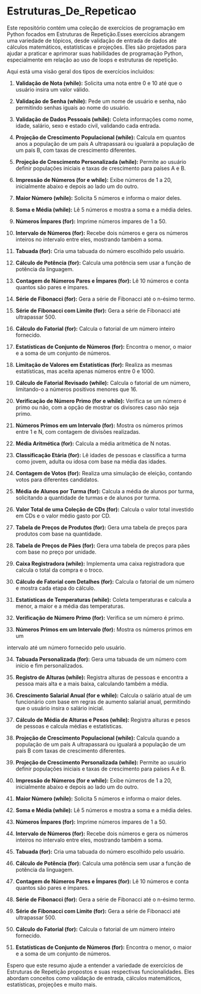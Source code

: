 # Estruturas_De_Repeticao
Este repositório contém uma coleção de exercícios de programação em Python focados em Estruturas de Repetição.Esses exercícios abrangem uma variedade de tópicos, desde validação de entrada de dados até cálculos matemáticos, estatísticas e projeções. Eles são projetados para ajudar a praticar e aprimorar suas habilidades de programação Python, especialmente em relação ao uso de loops e estruturas de repetição.

Aqui está uma visão geral dos tipos de exercícios incluídos:

1. **Validação de Nota (while):** Solicita uma nota entre 0 e 10 até que o usuário insira um valor válido.

2. **Validação de Senha (while):** Pede um nome de usuário e senha, não permitindo senhas iguais ao nome do usuário.

3. **Validação de Dados Pessoais (while):** Coleta informações como nome, idade, salário, sexo e estado civil, validando cada entrada.

4. **Projeção de Crescimento Populacional (while):** Calcula em quantos anos a população de um país A ultrapassará ou igualará a população de um país B, com taxas de crescimento diferentes.

5. **Projeção de Crescimento Personalizada (while):** Permite ao usuário definir populações iniciais e taxas de crescimento para países A e B.

6. **Impressão de Números (for e while):** Exibe números de 1 a 20, inicialmente abaixo e depois ao lado um do outro.

7. **Maior Número (while):** Solicita 5 números e informa o maior deles.

8. **Soma e Média (while):** Lê 5 números e mostra a soma e a média deles.

9. **Números Ímpares (for):** Imprime números ímpares de 1 a 50.

10. **Intervalo de Números (for):** Recebe dois números e gera os números inteiros no intervalo entre eles, mostrando também a soma.

11. **Tabuada (for):** Cria uma tabuada do número escolhido pelo usuário.

12. **Cálculo de Potência (for):** Calcula uma potência sem usar a função de potência da linguagem.

13. **Contagem de Números Pares e Ímpares (for):** Lê 10 números e conta quantos são pares e ímpares.

14. **Série de Fibonacci (for):** Gera a série de Fibonacci até o n-ésimo termo.

15. **Série de Fibonacci com Limite (for):** Gera a série de Fibonacci até ultrapassar 500.

16. **Cálculo do Fatorial (for):** Calcula o fatorial de um número inteiro fornecido.

17. **Estatísticas de Conjunto de Números (for):** Encontra o menor, o maior e a soma de um conjunto de números.

18. **Limitação de Valores em Estatísticas (for):** Realiza as mesmas estatísticas, mas aceita apenas números entre 0 e 1000.

19. **Cálculo de Fatorial Revisado (while):** Calcula o fatorial de um número, limitando-o a números positivos menores que 16.

20. **Verificação de Número Primo (for e while):** Verifica se um número é primo ou não, com a opção de mostrar os divisores caso não seja primo.

21. **Números Primos em um Intervalo (for):** Mostra os números primos entre 1 e N, com contagem de divisões realizadas.

22. **Média Aritmética (for):** Calcula a média aritmética de N notas.

23. **Classificação Etária (for):** Lê idades de pessoas e classifica a turma como jovem, adulta ou idosa com base na média das idades.

24. **Contagem de Votos (for):** Realiza uma simulação de eleição, contando votos para diferentes candidatos.

25. **Média de Alunos por Turma (for):** Calcula a média de alunos por turma, solicitando a quantidade de turmas e de alunos por turma.

26. **Valor Total de uma Coleção de CDs (for):** Calcula o valor total investido em CDs e o valor médio gasto por CD.

27. **Tabela de Preços de Produtos (for):** Gera uma tabela de preços para produtos com base na quantidade.

28. **Tabela de Preços de Pães (for):** Gera uma tabela de preços para pães com base no preço por unidade.

29. **Caixa Registradora (while):** Implementa uma caixa registradora que calcula o total da compra e o troco.

30. **Cálculo de Fatorial com Detalhes (for):** Calcula o fatorial de um número e mostra cada etapa do cálculo.

31. **Estatísticas de Temperaturas (while):** Coleta temperaturas e calcula a menor, a maior e a média das temperaturas.

32. **Verificação de Número Primo (for):** Verifica se um número é primo.

33. **Números Primos em um Intervalo (for):** Mostra os números primos em um

 intervalo até um número fornecido pelo usuário.

34. **Tabuada Personalizada (for):** Gera uma tabuada de um número com início e fim personalizados.

35. **Registro de Alturas (while):** Registra alturas de pessoas e encontra a pessoa mais alta e a mais baixa, calculando também a média.

36. **Crescimento Salarial Anual (for e while):** Calcula o salário atual de um funcionário com base em regras de aumento salarial anual, permitindo que o usuário insira o salário inicial.

37. **Cálculo de Média de Alturas e Pesos (while):** Registra alturas e pesos de pessoas e calcula médias e estatísticas.

38. **Projeção de Crescimento Populacional (while):** Calcula quando a população de um país A ultrapassará ou igualará a população de um país B com taxas de crescimento diferentes.

39. **Projeção de Crescimento Personalizada (while):** Permite ao usuário definir populações iniciais e taxas de crescimento para países A e B.

40. **Impressão de Números (for e while):** Exibe números de 1 a 20, inicialmente abaixo e depois ao lado um do outro.

41. **Maior Número (while):** Solicita 5 números e informa o maior deles.

42. **Soma e Média (while):** Lê 5 números e mostra a soma e a média deles.

43. **Números Ímpares (for):** Imprime números ímpares de 1 a 50.

44. **Intervalo de Números (for):** Recebe dois números e gera os números inteiros no intervalo entre eles, mostrando também a soma.

45. **Tabuada (for):** Cria uma tabuada do número escolhido pelo usuário.

46. **Cálculo de Potência (for):** Calcula uma potência sem usar a função de potência da linguagem.

47. **Contagem de Números Pares e Ímpares (for):** Lê 10 números e conta quantos são pares e ímpares.

48. **Série de Fibonacci (for):** Gera a série de Fibonacci até o n-ésimo termo.

49. **Série de Fibonacci com Limite (for):** Gera a série de Fibonacci até ultrapassar 500.

50. **Cálculo do Fatorial (for):** Calcula o fatorial de um número inteiro fornecido.

51. **Estatísticas de Conjunto de Números (for):** Encontra o menor, o maior e a soma de um conjunto de números.

Espero que este resumo ajude a entender a variedade de exercícios de Estruturas de Repetição propostos e suas respectivas funcionalidades. Eles abordam conceitos como validação de entrada, cálculos matemáticos, estatísticas, projeções e muito mais.
